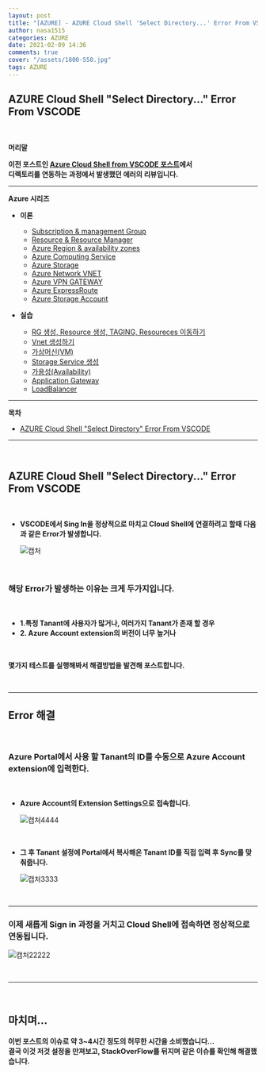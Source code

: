 ```yaml
---
layout: post
title: "[AZURE] - AZURE Cloud Shell 'Select Directory...' Error From VSCODE"
author: nasa1515
categories: AZURE
date: 2021-02-09 14:36
comments: true
cover: "/assets/1800-550.jpg"
tags: AZURE
---
```




## **AZURE Cloud Shell "Select Directory..." Error From VSCODE**


<br/>

**머리말**  
  

**이전 포스트인 [Azure Cloud Shell from VSCODE 포스트](https://nasa1515.github.io/azure/2021/02/09/Azure-vdcode.html)에서**  
**디렉토리를 연동하는 과정에서 발생했던 에러의 리뷰입니다.**  
 
---

**Azure 시리즈**

* **이론**

    - [Subscription & management Group](https://nasa1515.github.io/azure/2021/01/21/azure.subscriptions.html)
    - [Resource & Resource Manager](https://nasa1515.github.io/azure/2021/01/22/azure-resoure.html)
    - [Azure Region & availability zones](https://nasa1515.github.io/azure/2021/01/22/azure.region.html)
    - [Azure Computing Service](https://nasa1515.github.io/azure/2021/01/25/azure.compute.html)
    - [Azure Storage](https://nasa1515.github.io/azure/2021/01/26/azure.storage.html)
    - [Azure Network VNET](https://nasa1515.github.io/azure/2021/01/26/azure-vnet.html)
    - [Azure VPN GATEWAY](https://nasa1515.github.io/azure/2021/01/27/Azure-VPN.html)
    - [Azure ExpressRoute](https://nasa1515.github.io/azure/2021/01/27/azure-expreroute.html)
    - [Azure Storage Account](https://nasa1515.github.io/azure/2021/02/08/storage2.html)


* **실습**

    - [RG 생성, Resource 생성, TAGING, Resoureces 이동하기](https://nasa1515.github.io/azure/2021/02/05/azure-resource2.html)
    - [Vnet 생성하기](https://nasa1515.github.io/azure/2021/02/05/vnet2.html)
    - [가상머신(VM)](https://nasa1515.github.io/azure/2021/02/08/VM2.html)
    - [Storage Service 생성](https://nasa1515.github.io/azure/2021/02/08/AZURE-Storageservice.html)
    - [가용성(Availability)](https://nasa1515.github.io/azure/2021/02/08/scail.html)
    - [Application Gateway](https://nasa1515.github.io/azure/2021/02/09/Azure-LB.html)
    - [LoadBalancer](https://nasa1515.github.io/azure/2021/02/09/Azure-lb2.html)


---



**목차**


- [AZURE Cloud Shell "Select Directory" Error From VSCODE](#a1)

--- 

<br/>

## **AZURE Cloud Shell "Select Directory..." Error From VSCODE**   <a name="a1"></a>    

<br/>

* **VSCODE에서 Sing In을 정상적으로 마치고 Cloud Shell에 연결하려고 할때 다음과 같은 Error가 발생합니다.**


    ![캡처](https://user-images.githubusercontent.com/69498804/107478491-e41c0f80-6bbc-11eb-8dd2-c2a5cefc6827.JPG)


<br>

### **해당 Error가 발생하는 이유는 크게 두가지입니다.**  


<br/>


* **1.특정 Tanant에 사용자가 많거나, 여러가지 Tanant가 존재 할 경우**
* **2. Azure Account extension의 버전이 너무 높거나**

<br/>

**몇가지 테스트를 실행해봐서 해결방법을 발견해 포스트합니다.** 


<br/>

---

## **Error 해결**

<br/>


### **Azure Portal에서 사용 할 Tanant의 ID를 수동으로 Azure Account extension에 입력한다.**  

<br/>



* **Azure Account의 Extension Settings으로 접속합니다.**

    ![캡처4444](https://user-images.githubusercontent.com/69498804/107478914-9bb12180-6bbd-11eb-8486-9a597e274bf9.JPG)


<br/>

* **그 후 Tanant 설정에 Portal에서 복사해온 Tanant ID를 직접 입력 후 Sync를 맞춰줍니다.**

    ![캡처3333](https://user-images.githubusercontent.com/69498804/107479103-f8144100-6bbd-11eb-88ae-a27fc2a58b70.JPG)


<br/>


---


### **이제 새롭게 Sign in 과정을 거치고 Cloud Shell에 접속하면 정상적으로 연동됩니다.**


![캡처22222](https://user-images.githubusercontent.com/69498804/107479240-30b41a80-6bbe-11eb-917f-3f2b771540bc.JPG)


<br/>

---

<br/>

## **마치며…**  


**이번 포스트의 이슈로 약 3~4시간 정도의 허무한 시간을 소비했습니다...**  
**결국 이것 저것 설정을 만져보고, StackOverFlow를 뒤지며 같은 이슈를 확인해 해결했습니다.**  


